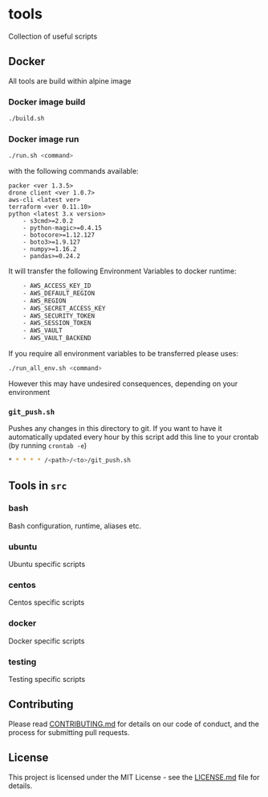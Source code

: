 # tools

Collection of useful scripts

## Docker

All tools are build within alpine image

### Docker image build

```bash
./build.sh
```

### Docker image run

```bash
./run.sh <command>
```

with the following commands available:

```
packer <ver 1.3.5>
drone client <ver 1.0.7>
aws-cli <latest ver>
terraform <ver 0.11.10>
python <latest 3.x version>
    - s3cmd>=2.0.2
    - python-magic>=0.4.15
    - botocore>=1.12.127
    - boto3>=1.9.127
    - numpy>=1.16.2
    - pandas>=0.24.2
```

It will transfer the following Environment Variables to docker runtime:

```sh
    - AWS_ACCESS_KEY_ID
    - AWS_DEFAULT_REGION
    - AWS_REGION
    - AWS_SECRET_ACCESS_KEY
    - AWS_SECURITY_TOKEN
    - AWS_SESSION_TOKEN
    - AWS_VAULT
    - AWS_VAULT_BACKEND
```

If you require all environment variables to be transferred please uses:

```bash
./run_all_env.sh <command>
```

However this may have undesired consequences, depending on your environment

### `git_push.sh`

Pushes any changes in this directory to git.
If you want to have it automatically updated every hour by this script add this line 
to your crontab (by running `crontab -e`)

```bash
* * * * * /<path>/<to>/git_push.sh
```

## Tools in `src`

### bash

Bash configuration, runtime, aliases etc.

### ubuntu

Ubuntu specific scripts

### centos

Centos specific scripts

### docker

Docker specific scripts

### testing

Testing specific scripts

## Contributing

Please read [CONTRIBUTING.md](CONTRIBUTING.md) for details on our code of conduct, 
and the process for submitting pull requests.

## License

This project is licensed under the MIT License - see the [LICENSE.md](LICENSE.md) file for details.
